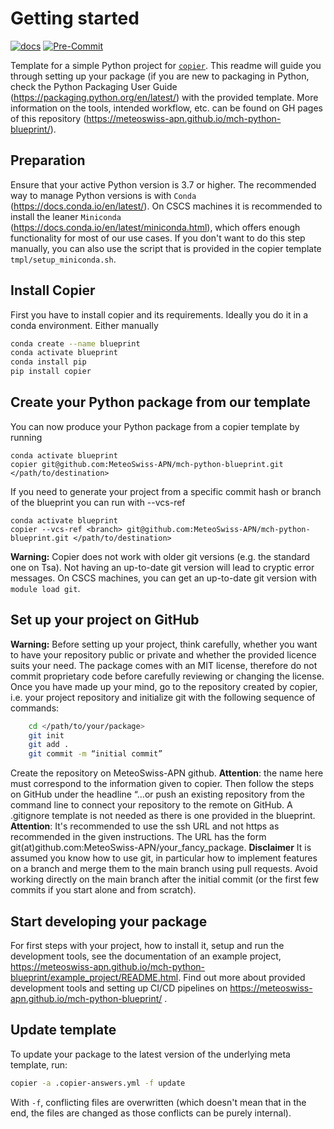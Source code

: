 # Getting started
[![docs](https://github.com/MeteoSwiss-APN/mch-python-blueprint/actions/workflows/blueprint-docs.yaml/badge.svg)](https://meteoswiss-apn.github.io/mch-python-blueprint/)
[![Pre-Commit](https://github.com/MeteoSwiss-APN/mch-python-blueprint/actions/workflows/blueprint-pre-commit.yml/badge.svg)](https://github.com/MeteoSwiss-APN/mch-python-blueprint/actions/workflows/blueprint-pre-commit.yml)


Template for a simple Python project for [`copier`](https://github.com/copier-org/copier). This readme will guide you through setting up your package (if you are new to packaging in Python, check the Python Packaging User Guide (https://packaging.python.org/en/latest/) with the provided template.
More information on the tools, intended workflow, etc. can be found on
GH pages of this repository (https://meteoswiss-apn.github.io/mch-python-blueprint/).

## Preparation
Ensure that your active Python version is 3.7 or higher.
The recommended way to manage Python versions is with `Conda` (https://docs.conda.io/en/latest/). On CSCS machines it is recommended to install the leaner `Miniconda` (https://docs.conda.io/en/latest/miniconda.html), which offers enough functionality for most of our use cases. If you don't want to do this step manually, you can also use the script that is provided in the copier template `tmpl/setup_miniconda.sh`.

## Install Copier

First you have to install copier and its requirements. Ideally you do it in a conda environment. Either manually
```bash
conda create --name blueprint
conda activate blueprint
conda install pip
pip install copier
```

## Create your Python package from our template
You can now produce your Python package from a copier template by running
```
conda activate blueprint
copier git@github.com:MeteoSwiss-APN/mch-python-blueprint.git </path/to/destination>
```
If you need to generate your project from a specific commit hash or branch of the blueprint you can run with --vcs-ref

```
conda activate blueprint
copier --vcs-ref <branch> git@github.com:MeteoSwiss-APN/mch-python-blueprint.git </path/to/destination>
```

**Warning:**
Copier does not work with older git versions (e.g. the standard one on Tsa). Not having an up-to-date git version will lead to cryptic error messages. On CSCS machines, you can get an up-to-date git version with `module load git`.


## Set up your project on GitHub

**Warning:** Before setting up your project, think carefully, whether you want to have your repository public or private and whether the provided licence
suits your need. The package comes with an MIT license, therefore do not commit proprietary code before carefully reviewing or changing the license.
Once you have made up your mind, go to the repository created by copier, i.e. your project
repository and initialize git with the following sequence of commands:

```bash
    cd </path/to/your/package>
    git init
    git add .
    git commit -m “initial commit”
```
Create the repository on MeteoSwiss-APN github. **Attention**: the name here must correspond to the information given to copier. Then follow the steps on
GitHub under the headline “…or push an existing repository from the command line to connect your repository to the remote on GitHub. A .gitignore template
is not needed as there is one provided in the blueprint. **Attention**: It's recommended to use the ssh URL and not https as recommended in the given
instructions. The URL has the form git(at)github.com:MeteoSwiss-APN/your_fancy_package.
**Disclaimer** It is assumed you know how to use git, in particular how to implement features on a branch and merge them to the main branch using pull requests.
Avoid working directly on the main branch after the initial commit (or the first few commits if you start alone and from scratch).

## Start developing your package

For first steps with your project, how to install it, setup and run the development tools, see the documentation of an example project, https://meteoswiss-apn.github.io/mch-python-blueprint/example_project/README.html.
Find
out more about provided development tools and setting up CI/CD pipelines on https://meteoswiss-apn.github.io/mch-python-blueprint/ .

## Update template

To update your package to the latest version of the underlying meta template, run:

```bash
copier -a .copier-answers.yml -f update
```

With `-f`, conflicting files are overwritten (which doesn't mean that in the end, the files are changed as those conflicts can be purely internal).
